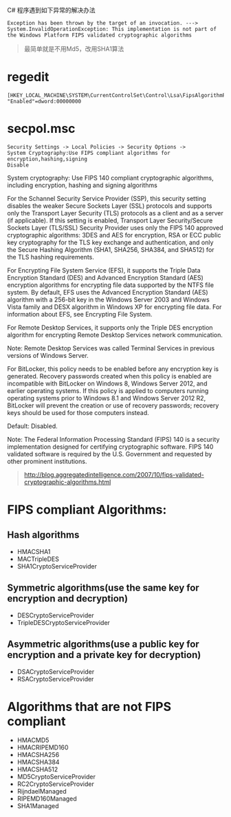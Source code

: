 C# 程序遇到如下异常的解决办法
```
Exception has been thrown by the target of an invocation. ---> System.InvalidOperationException: This implementation is not part of the Windows Platform FIPS validated cryptographic algorithms
```

>最简单就是不用Md5，改用SHA1算法

# regedit

```
[HKEY_LOCAL_MACHINE\SYSTEM\CurrentControlSet\Control\Lsa\FipsAlgorithmPolicy]
"Enabled"=dword:00000000

```

# secpol.msc


```
Security Settings -> Local Policies -> Security Options -> 
System Cryptography:Use FIPS compliant algorithms for  encryption,hashing,signing    
Disable

```
>
System cryptography: Use FIPS 140 compliant cryptographic algorithms, including encryption, hashing and signing algorithms

For the Schannel Security Service Provider (SSP), this security setting disables the weaker Secure Sockets Layer (SSL) 
protocols and supports only the Transport Layer Security (TLS) protocols as a client and as a server (if applicable). 
If this setting is enabled, Transport Layer Security/Secure Sockets Layer (TLS/SSL) Security Provider uses only the FIPS
140 approved cryptographic algorithms: 3DES and AES for encryption, RSA or ECC public key cryptography for the TLS key
exchange and authentication, and only the Secure Hashing Algorithm (SHA1, SHA256, SHA384, and SHA512) for the TLS hashing
requirements.

For Encrypting File System Service (EFS), it supports the Triple Data Encryption Standard (DES) and Advanced Encryption 
Standard (AES) encryption algorithms for encrypting file data supported by the NTFS file system. By default, EFS uses the
Advanced Encryption Standard (AES) algorithm with a 256-bit key in the Windows Server 2003 and Windows Vista family and 
DESX algorithm in Windows XP for encrypting file data. For information about EFS, see Encrypting File System.

For Remote Desktop Services, it supports only the Triple DES encryption algorithm for encrypting Remote Desktop Services
network communication. 

 Note: Remote Desktop Services was called Terminal Services in previous versions of Windows Server.

For BitLocker, this policy needs to be enabled before any encryption key is generated. Recovery passwords created when 
this policy is enabled are incompatible with BitLocker on Windows 8, Windows Server 2012, and earlier operating systems.
If this policy is applied to computers running operating systems prior to Windows 8.1 and Windows Server 2012 R2, 
BitLocker will prevent the creation or use of recovery passwords; recovery keys should be used for those computers instead.

Default: Disabled.

Note: The Federal Information Processing Standard (FIPS) 140 is a security implementation designed for certifying 
cryptographic software. FIPS 140 validated software is required by the U.S. Government and requested by other prominent 
institutions.


>http://blog.aggregatedintelligence.com/2007/10/fips-validated-cryptographic-algorithms.html


# FIPS compliant Algorithms:

## Hash algorithms

*   HMACSHA1
*   MACTripleDES
*   SHA1CryptoServiceProvider

## Symmetric algorithms(use the same key for encryption and decryption)

*   DESCryptoServiceProvider
*   TripleDESCryptoServiceProvider

## Asymmetric algorithms(use a public key for encryption and a private key for decryption)

*   DSACryptoServiceProvider
*   RSACryptoServiceProvider

# Algorithms that are not FIPS compliant

*   HMACMD5
*   HMACRIPEMD160
*   HMACSHA256
*   HMACSHA384
*   HMACSHA512
*   MD5CryptoServiceProvider
*   RC2CryptoServiceProvider
*   RijndaelManaged
*   RIPEMD160Managed
*   SHA1Managed
